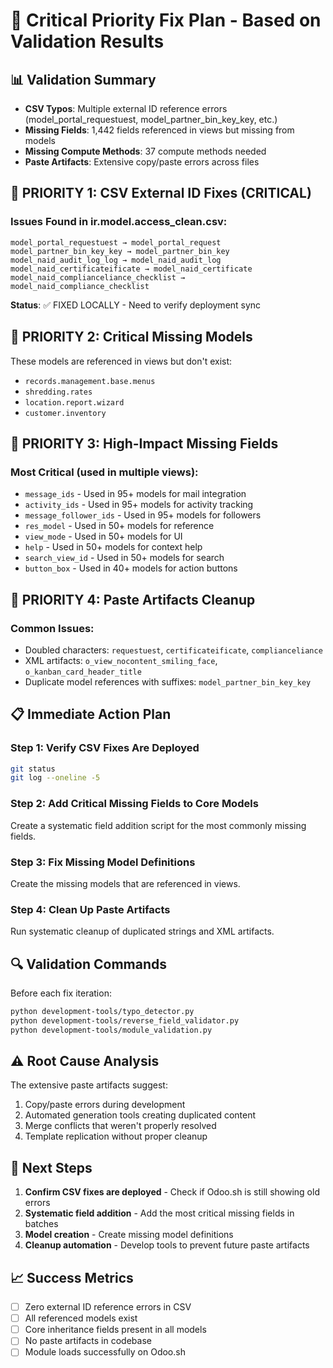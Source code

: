 # 🚨 Critical Priority Fix Plan - Based on Validation Results

## 📊 **Validation Summary**
- **CSV Typos**: Multiple external ID reference errors (model_portal_requestuest, model_partner_bin_key_key, etc.)
- **Missing Fields**: 1,442 fields referenced in views but missing from models
- **Missing Compute Methods**: 37 compute methods needed
- **Paste Artifacts**: Extensive copy/paste errors across files

## 🎯 **PRIORITY 1: CSV External ID Fixes (CRITICAL)**

### Issues Found in ir.model.access_clean.csv:
```
model_portal_requestuest → model_portal_request
model_partner_bin_key_key → model_partner_bin_key  
model_naid_audit_log_log → model_naid_audit_log
model_naid_certificateificate → model_naid_certificate
model_naid_complianceliance_checklist → model_naid_compliance_checklist
```

**Status**: ✅ FIXED LOCALLY - Need to verify deployment sync

## 🎯 **PRIORITY 2: Critical Missing Models**

These models are referenced in views but don't exist:
- `records.management.base.menus`
- `shredding.rates` 
- `location.report.wizard`
- `customer.inventory`

## 🎯 **PRIORITY 3: High-Impact Missing Fields**

### Most Critical (used in multiple views):
- `message_ids` - Used in 95+ models for mail integration
- `activity_ids` - Used in 95+ models for activity tracking  
- `message_follower_ids` - Used in 95+ models for followers
- `res_model` - Used in 50+ models for reference
- `view_mode` - Used in 50+ models for UI
- `help` - Used in 50+ models for context help
- `search_view_id` - Used in 50+ models for search
- `button_box` - Used in 40+ models for action buttons

## 🎯 **PRIORITY 4: Paste Artifacts Cleanup**

### Common Issues:
- Doubled characters: `requestuest`, `certificateificate`, `complianceliance`
- XML artifacts: `o_view_nocontent_smiling_face`, `o_kanban_card_header_title`
- Duplicate model references with suffixes: `model_partner_bin_key_key`

## 📋 **Immediate Action Plan**

### Step 1: Verify CSV Fixes Are Deployed
```bash
git status
git log --oneline -5
```

### Step 2: Add Critical Missing Fields to Core Models
Create a systematic field addition script for the most commonly missing fields.

### Step 3: Fix Missing Model Definitions
Create the missing models that are referenced in views.

### Step 4: Clean Up Paste Artifacts
Run systematic cleanup of duplicated strings and XML artifacts.

## 🔍 **Validation Commands**

Before each fix iteration:
```bash
python development-tools/typo_detector.py
python development-tools/reverse_field_validator.py
python development-tools/module_validation.py
```

## ⚠️ **Root Cause Analysis**

The extensive paste artifacts suggest:
1. Copy/paste errors during development
2. Automated generation tools creating duplicated content
3. Merge conflicts that weren't properly resolved
4. Template replication without proper cleanup

## 🚀 **Next Steps**

1. **Confirm CSV fixes are deployed** - Check if Odoo.sh is still showing old errors
2. **Systematic field addition** - Add the most critical missing fields in batches
3. **Model creation** - Create missing model definitions
4. **Cleanup automation** - Develop tools to prevent future paste artifacts

## 📈 **Success Metrics**

- [ ] Zero external ID reference errors in CSV
- [ ] All referenced models exist
- [ ] Core inheritance fields present in all models
- [ ] No paste artifacts in codebase
- [ ] Module loads successfully on Odoo.sh
